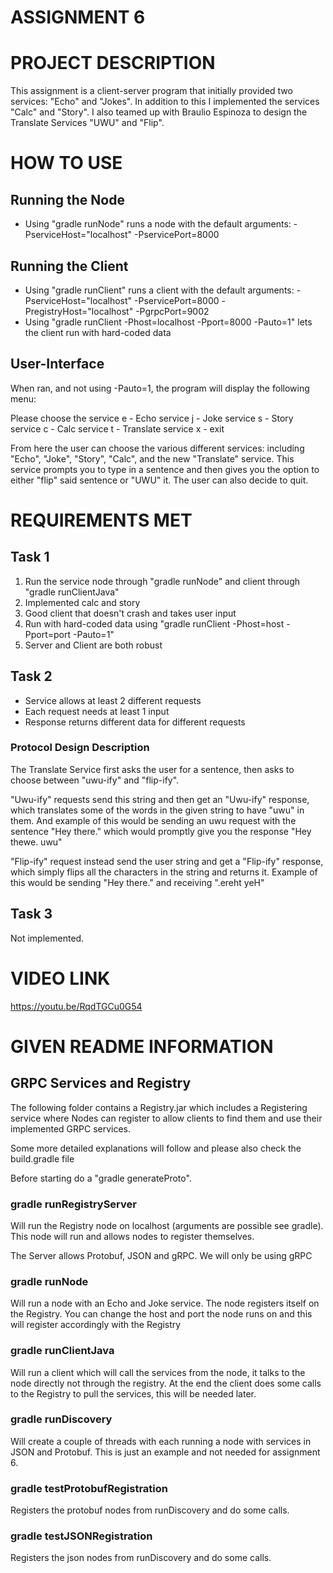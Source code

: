 # ASSIGNMENT 6

# PROJECT DESCRIPTION
This assignment is a client-server program that initially provided two services: "Echo" and "Jokes". In addition to this I implemented the services "Calc" and "Story". I also teamed up with Braulio Espinoza to design the Translate Services "UWU" and "Flip".

# HOW TO USE
## Running the Node
- Using "gradle runNode" runs a node with the default arguments:
	-PserviceHost="localhost" -PservicePort=8000

## Running the Client
- Using "gradle runClient" runs a client with the default arguments:
	-PserviceHost="localhost" -PservicePort=8000 -PregistryHost="localhost" -PgrpcPort=9002
- Using "gradle runClient -Phost=localhost -Pport=8000 -Pauto=1" lets the client run with hard-coded data

## User-Interface
When ran, and not using -Pauto=1, the program will display the following menu:

Please choose the service
e - Echo service
j - Joke service
s - Story service
c - Calc service
t - Translate service
x - exit

From here the user can choose the various different services: including "Echo", "Joke", "Story", "Calc", and the new "Translate" service. This service prompts you to type in a sentence and then gives you the option to either "flip" said sentence or "UWU" it. The user can also decide to quit.

# REQUIREMENTS MET
## Task 1
1. Run the service node through "gradle runNode" and client through "gradle runClientJava"
2. Implemented calc and story
3. Good client that doesn't crash and takes user input
4. Run with hard-coded data using "gradle runClient -Phost=host -Pport=port -Pauto=1"
5. Server and Client are both robust

## Task 2
- Service allows at least 2 different requests
- Each request needs at least 1 input
- Response returns different data for different requests

### Protocol Design Description
The Translate Service first asks the user for a sentence, then asks to choose between "uwu-ify" and "flip-ify".

"Uwu-ify" requests send this string and then get an "Uwu-ify" response, which translates some of the words in the given string to have "uwu" in them. And example of this would be sending an uwu request with the sentence "Hey there." which would promptly give you the response "Hey thewe. uwu"

"Flip-ify" request instead send the user string and get a "Flip-ify" response, which simply flips all the characters in the string and returns it. Example of this would be sending "Hey there." and receiving ".ereht yeH"

## Task 3
Not implemented.

# VIDEO LINK
https://youtu.be/RqdTGCu0G54

# GIVEN README INFORMATION
## GRPC Services and Registry
The following folder contains a Registry.jar which includes a Registering service where Nodes can register to allow clients to find them and use their implemented GRPC services. 

Some more detailed explanations will follow and please also check the build.gradle file

Before starting do a "gradle generateProto".

### gradle runRegistryServer
Will run the Registry node on localhost (arguments are possible see gradle). This node will run and allows nodes to register themselves. 

The Server allows Protobuf, JSON and gRPC. We will only be using gRPC

### gradle runNode
Will run a node with an Echo and Joke service. The node registers itself on the Registry. You can change the host and port the node runs on and this will register accordingly with the Registry

### gradle runClientJava
Will run a client which will call the services from the node, it talks to the node directly not through the registry. At the end the client does some calls to the Registry to pull the services, this will be needed later.

### gradle runDiscovery
Will create a couple of threads with each running a node with services in JSON and Protobuf. This is just an example and not needed for assignment 6. 

### gradle testProtobufRegistration
Registers the protobuf nodes from runDiscovery and do some calls. 

### gradle testJSONRegistration
Registers the json nodes from runDiscovery and do some calls. 
